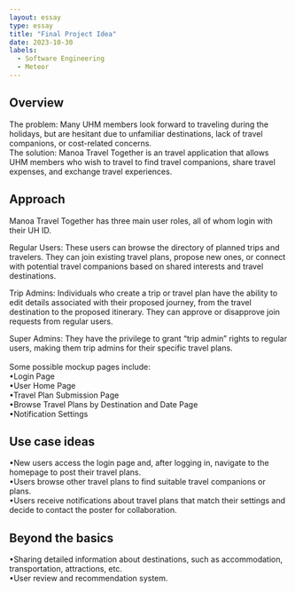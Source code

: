 ```yaml
---
layout: essay
type: essay
title: "Final Project Idea"
date: 2023-10-30
labels:
  - Software Engineering
  - Meteor
---
```

## Overview
The problem: Many UHM members look forward to traveling during the holidays, but are hesitant due to unfamiliar destinations, lack of travel companions, or cost-related concerns. <br>
The solution: Manoa Travel Together is an travel application that allows UHM members who wish to travel to find travel companions, share travel expenses, and exchange travel experiences.

## Approach
Manoa Travel Together has three main user roles, all of whom login with their UH ID. <br>

Regular Users: These users can browse the directory of planned trips and travelers. They can join existing travel plans, propose new ones, or connect with potential travel companions based on shared interests and travel destinations.<br>

Trip Admins: Individuals who create a trip or travel plan have the ability to edit details associated with their proposed journey, from the travel destination to the proposed itinerary. They can approve or disapprove join requests from regular users.<br>

Super Admins: They have the privilege to grant “trip admin” rights to regular users, making them trip admins for their specific travel plans.<br>
<br>
Some possible mockup pages include:<br>
•Login Page<br>
•User Home Page<br>
•Travel Plan Submission Page<br>
•Browse Travel Plans by Destination and Date Page<br>
•Notification Settings<br>

## Use case ideas
•New users access the login page and, after logging in, navigate to the homepage to post their travel plans.<br>
•Users browse other travel plans to find suitable travel companions or plans.<br>
•Users receive notifications about travel plans that match their settings and decide to contact the poster for collaboration.<br>

## Beyond the basics
•Sharing detailed information about destinations, such as accommodation, transportation, attractions, etc.<br>
•User review and recommendation system.
